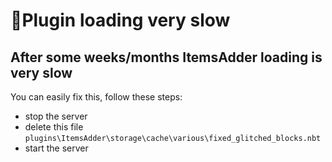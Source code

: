 # 🐌Plugin loading very slow

## After some weeks/months ItemsAdder loading is very slow

You can easily fix this, follow these steps:

* stop the server
* delete this file `plugins\ItemsAdder\storage\cache\various\fixed_glitched_blocks.nbt`&#x20;
* start the server
